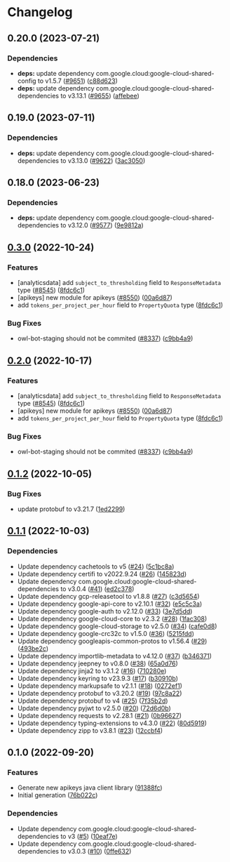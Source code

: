 # Changelog

## 0.20.0 (2023-07-21)

### Dependencies

* **deps:** update dependency com.google.cloud:google-cloud-shared-config to v1.5.7 ([#9651](https://github.com/googleapis/google-cloud-java/issues/9651)) ([c88d623](https://github.com/googleapis/google-cloud-java/commit/c88d623d12a4342b74e31d6a6a05cde0debe871f))
* **deps:** update dependency com.google.cloud:google-cloud-shared-dependencies to v3.13.1 ([#9655](https://github.com/googleapis/google-cloud-java/issues/9655)) ([affebee](https://github.com/googleapis/google-cloud-java/commit/affebeeb37b1cf88ad5964684e1f112cababcab7))


## 0.19.0 (2023-07-11)

### Dependencies

* **deps:** update dependency com.google.cloud:google-cloud-shared-dependencies to v3.13.0 ([#9622](https://github.com/googleapis/google-cloud-java/issues/9622)) ([3ac3050](https://github.com/googleapis/google-cloud-java/commit/3ac3050250a706e8f9f2d1e435a4983c3cceab82))


## 0.18.0 (2023-06-23)

### Dependencies

* **deps:** update dependency com.google.cloud:google-cloud-shared-dependencies to v3.12.0 ([#9577](https://github.com/googleapis/google-cloud-java/issues/9577)) ([9e9812a](https://github.com/googleapis/google-cloud-java/commit/9e9812a0ba19e5aa82a34f2a3049bb72892544a6))


## [0.3.0](https://github.com/googleapis/google-cloud-java/compare/google-cloud-apikeys-v0.2.1-SNAPSHOT...google-cloud-apikeys-v0.3.0) (2022-10-24)


### Features

* [analyticsdata] add `subject_to_thresholding` field to `ResponseMetadata` type ([#8545](https://github.com/googleapis/google-cloud-java/issues/8545)) ([8fdc6c1](https://github.com/googleapis/google-cloud-java/commit/8fdc6c1f10f88f30f4d1407579d645f75366b4cf))
* [apikeys] new module for apikeys ([#8550](https://github.com/googleapis/google-cloud-java/issues/8550)) ([00a6d87](https://github.com/googleapis/google-cloud-java/commit/00a6d87773a62dae6035daa22b4102dd5e9ea93f))
* add `tokens_per_project_per_hour` field to `PropertyQuota` type ([8fdc6c1](https://github.com/googleapis/google-cloud-java/commit/8fdc6c1f10f88f30f4d1407579d645f75366b4cf))


### Bug Fixes

* owl-bot-staging should not be commited ([#8337](https://github.com/googleapis/google-cloud-java/issues/8337)) ([c9bb4a9](https://github.com/googleapis/google-cloud-java/commit/c9bb4a97aa19032b78c86c951fe9920f24ac4eec))

## [0.2.0](https://github.com/googleapis/google-cloud-java/compare/google-cloud-apikeys-v0.1.2...google-cloud-apikeys-v0.2.0) (2022-10-17)


### Features

* [analyticsdata] add `subject_to_thresholding` field to `ResponseMetadata` type ([#8545](https://github.com/googleapis/google-cloud-java/issues/8545)) ([8fdc6c1](https://github.com/googleapis/google-cloud-java/commit/8fdc6c1f10f88f30f4d1407579d645f75366b4cf))
* [apikeys] new module for apikeys ([#8550](https://github.com/googleapis/google-cloud-java/issues/8550)) ([00a6d87](https://github.com/googleapis/google-cloud-java/commit/00a6d87773a62dae6035daa22b4102dd5e9ea93f))
* add `tokens_per_project_per_hour` field to `PropertyQuota` type ([8fdc6c1](https://github.com/googleapis/google-cloud-java/commit/8fdc6c1f10f88f30f4d1407579d645f75366b4cf))


### Bug Fixes

* owl-bot-staging should not be commited ([#8337](https://github.com/googleapis/google-cloud-java/issues/8337)) ([c9bb4a9](https://github.com/googleapis/google-cloud-java/commit/c9bb4a97aa19032b78c86c951fe9920f24ac4eec))

## [0.1.2](https://github.com/googleapis/java-apikeys/compare/v0.1.1...v0.1.2) (2022-10-05)


### Bug Fixes

* update protobuf to v3.21.7 ([1ed2299](https://github.com/googleapis/java-apikeys/commit/1ed22992cb36b740c8d42d35cf4c84e96bf808de))

## [0.1.1](https://github.com/googleapis/java-apikeys/compare/v0.1.0...v0.1.1) (2022-10-03)


### Dependencies

* Update dependency cachetools to v5 ([#24](https://github.com/googleapis/java-apikeys/issues/24)) ([5c1bc8a](https://github.com/googleapis/java-apikeys/commit/5c1bc8a98121a5182554d8b611cac0e49249db00))
* Update dependency certifi to v2022.9.24 ([#26](https://github.com/googleapis/java-apikeys/issues/26)) ([145823d](https://github.com/googleapis/java-apikeys/commit/145823daffcf7d671b2bf8bacf515d6e0330a316))
* Update dependency com.google.cloud:google-cloud-shared-dependencies to v3.0.4 ([#41](https://github.com/googleapis/java-apikeys/issues/41)) ([ed2c378](https://github.com/googleapis/java-apikeys/commit/ed2c3782ac9369b1dd0569723d3382656006c254))
* Update dependency gcp-releasetool to v1.8.8 ([#27](https://github.com/googleapis/java-apikeys/issues/27)) ([c3d5654](https://github.com/googleapis/java-apikeys/commit/c3d5654415e803348429acd173fc362b00f4e23c))
* Update dependency google-api-core to v2.10.1 ([#32](https://github.com/googleapis/java-apikeys/issues/32)) ([e5c5c3a](https://github.com/googleapis/java-apikeys/commit/e5c5c3aac73847559d8dde762b3416214a02b3bc))
* Update dependency google-auth to v2.12.0 ([#33](https://github.com/googleapis/java-apikeys/issues/33)) ([3e7d5dd](https://github.com/googleapis/java-apikeys/commit/3e7d5dd748e7dcd44147b9e14ad801fd33eb66bf))
* Update dependency google-cloud-core to v2.3.2 ([#28](https://github.com/googleapis/java-apikeys/issues/28)) ([1fac308](https://github.com/googleapis/java-apikeys/commit/1fac308897409796cff8a7319df3b52ae224b006))
* Update dependency google-cloud-storage to v2.5.0 ([#34](https://github.com/googleapis/java-apikeys/issues/34)) ([cafe0d8](https://github.com/googleapis/java-apikeys/commit/cafe0d840d6c53b0950c1556313f6a0b28cc4508))
* Update dependency google-crc32c to v1.5.0 ([#36](https://github.com/googleapis/java-apikeys/issues/36)) ([5215fdd](https://github.com/googleapis/java-apikeys/commit/5215fdd01bd92269ab385a1154a9d8fc839b1e98))
* Update dependency googleapis-common-protos to v1.56.4 ([#29](https://github.com/googleapis/java-apikeys/issues/29)) ([493be2c](https://github.com/googleapis/java-apikeys/commit/493be2c4190aeb895aaa7da699b2ea2e73e853e2))
* Update dependency importlib-metadata to v4.12.0 ([#37](https://github.com/googleapis/java-apikeys/issues/37)) ([b346371](https://github.com/googleapis/java-apikeys/commit/b346371c371e2988742865c22d5dbdde01905629))
* Update dependency jeepney to v0.8.0 ([#38](https://github.com/googleapis/java-apikeys/issues/38)) ([65a0d76](https://github.com/googleapis/java-apikeys/commit/65a0d76a64d099a64795f1cbea49db676a66b78f))
* Update dependency jinja2 to v3.1.2 ([#16](https://github.com/googleapis/java-apikeys/issues/16)) ([710280e](https://github.com/googleapis/java-apikeys/commit/710280ec06f7930d96cfcde82201db610235ad2b))
* Update dependency keyring to v23.9.3 ([#17](https://github.com/googleapis/java-apikeys/issues/17)) ([b30910b](https://github.com/googleapis/java-apikeys/commit/b30910b52f0fd4af5d0cefcb7c5c5fe47edd7327))
* Update dependency markupsafe to v2.1.1 ([#18](https://github.com/googleapis/java-apikeys/issues/18)) ([0272ef1](https://github.com/googleapis/java-apikeys/commit/0272ef15d0736c91381e995c7886ce4f3ac7f987))
* Update dependency protobuf to v3.20.2 ([#19](https://github.com/googleapis/java-apikeys/issues/19)) ([97c8a22](https://github.com/googleapis/java-apikeys/commit/97c8a2253cb12ac7e82c420cfccc96a31628b2e1))
* Update dependency protobuf to v4 ([#25](https://github.com/googleapis/java-apikeys/issues/25)) ([7f35b2d](https://github.com/googleapis/java-apikeys/commit/7f35b2d1fe46d1a941b07d4e3a2cfb5046a55486))
* Update dependency pyjwt to v2.5.0 ([#20](https://github.com/googleapis/java-apikeys/issues/20)) ([72d6d0b](https://github.com/googleapis/java-apikeys/commit/72d6d0ba944a13e557efda710e23cb37d30eb4a4))
* Update dependency requests to v2.28.1 ([#21](https://github.com/googleapis/java-apikeys/issues/21)) ([0b96627](https://github.com/googleapis/java-apikeys/commit/0b966273b20ead95fc4dae106f91a88f7040b0e5))
* Update dependency typing-extensions to v4.3.0 ([#22](https://github.com/googleapis/java-apikeys/issues/22)) ([80d5919](https://github.com/googleapis/java-apikeys/commit/80d59196d512dd2780b4334ca33f552038ff23ab))
* Update dependency zipp to v3.8.1 ([#23](https://github.com/googleapis/java-apikeys/issues/23)) ([12ccbf4](https://github.com/googleapis/java-apikeys/commit/12ccbf4479f53ad8dd4198a86bbc0250ba5c9082))

## 0.1.0 (2022-09-20)


### Features

* Generate new apikeys java client library ([91388fc](https://github.com/googleapis/java-apikeys/commit/91388fcc68381c660c5bf9e6b8adcc1fe4975e46))
* Initial generation ([76b022c](https://github.com/googleapis/java-apikeys/commit/76b022c75711575b356b7ff56d5dee4c42e745de))


### Dependencies

* Update dependency com.google.cloud:google-cloud-shared-dependencies to v3 ([#5](https://github.com/googleapis/java-apikeys/issues/5)) ([10eaf7e](https://github.com/googleapis/java-apikeys/commit/10eaf7ee64d91ace01878fa26ffbb3605589fd43))
* Update dependency com.google.cloud:google-cloud-shared-dependencies to v3.0.3 ([#10](https://github.com/googleapis/java-apikeys/issues/10)) ([0ffe632](https://github.com/googleapis/java-apikeys/commit/0ffe632002e4f496ef5b5570d7171560ff43db8a))
